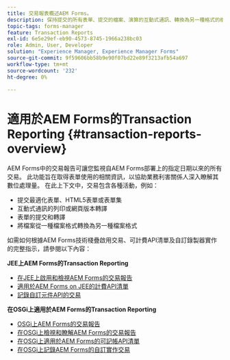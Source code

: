 ```yaml
---
title: 交易報表概述AEM Forms。
description: 保持提交的所有表單、提交的檔案、演算的互動式通訊、轉換為另一種格式的檔案等內容的計數。
topic-tags: forms-manager
feature: Transaction Reports
exl-id: 6e5e29ef-eb90-4573-8745-1966a238bc03
role: Admin, User, Developer
solution: "Experience Manager, Experience Manager Forms"
source-git-commit: 9f59606bb58b9e90f07bd22e89f3213afb54a697
workflow-type: tm+mt
source-wordcount: '232'
ht-degree: 0%

---
```


# 適用於AEM Forms的Transaction Reporting {#transaction-reports-overview}

AEM Forms中的交易報告可讓您監視自AEM Forms部署上的指定日期以來的所有交易。 此功能旨在取得表單使用的相關資訊，以協助業務利害關係人深入瞭解其數位處理量。 在此上下文中，交易包含各種活動，例如：

* 提交最適化表單、HTML5表單或表單集
* 互動式通訊的列印或網頁版本轉譯
* 表單的提交和轉譯
* 將檔案從一種檔案格式轉換為另一種檔案格式

如需如何根據AEM Forms技術棧疊啟用交易、可計費API清單及自訂錄製器實作的完整指示，請參閱以下內容：

**JEE上AEM Forms的Transaction Reporting**

* [在JEE上啟用和檢視AEM Forms的交易報告](/help/forms/using/transaction-report-overview-jee.md)
* [適用於AEM Forms on JEE的計費API清單](/help/forms/using/transaction-reports-billable-apis-jee.md)
* [記錄自訂元件API的交易](/help/forms/using/record-transaction-custom-component-jee.md)

**在OSGi上適用於AEM Forms的Transaction Reporting**

* [OSGi上AEM Forms的交易報告](/help/forms/using/transaction-reports-overview.md)
* [在OSGi上檢視和瞭解AEM Forms的交易報告](/help/forms/using/viewing-and-understanding-transaction-reports.md)
* [在OSGi上適用於AEM Forms的可記帳API清單](/help/forms/using/transaction-reports-billable-apis.md)
* [在OSGi上記錄AEM Forms的自訂實作交易](/help/forms/using/record-transaction-custom-implementation.md)
